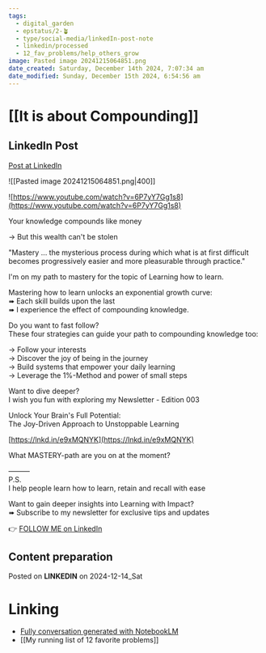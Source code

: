 ```yaml
---
tags:
  - digital_garden
  - epstatus/2-🪴
  - type/social-media/linkedIn-post-note
  - linkedin/processed
  - 12_fav_problems/help_others_grow
image: Pasted image 20241215064851.png
date_created: Saturday, December 14th 2024, 7:07:34 am
date_modified: Sunday, December 15th 2024, 6:54:56 am
---
```

# [[It is about Compounding]]
## LinkedIn Post
[Post at LinkedIn](https://www.linkedin.com/posts/sebastiankamilli_your-knowledge-compounds-like-money-but-activity-7273591782913802240-PAtN?utm_source=share&utm_medium=member_desktop)

![[Pasted image 20241215064851.png|400]]

![https://www.youtube.com/watch?v=6P7yY7Gg1s8](https://www.youtube.com/watch?v=6P7yY7Gg1s8)

Your knowledge compounds like money  
  
→ But this wealth can't be stolen  
  
"Mastery ... the mysterious process during which what is at first difficult becomes progressively easier and more pleasurable through practice."  
  
I'm on my path to mastery for the topic of Learning how to learn.  
  
Mastering how to learn unlocks an exponential growth curve:  
➠ Each skill builds upon the last  
➠ I experience the effect of compounding knowledge.  
  
Do you want to fast follow?  
These four strategies can guide your path to compounding knowledge too:  
  
→ Follow your interests  
→ Discover the joy of being in the journey  
→ Build systems that empower your daily learning  
→ Leverage the 1%-Method and power of small steps  
  
Want to dive deeper?  
I wish you fun with exploring my Newsletter - Edition 003  
  
Unlock Your Brain's Full Potential:  
The Joy-Driven Approach to Unstoppable Learning  
  
[https://lnkd.in/e9xMQNYK](https://lnkd.in/e9xMQNYK)  
  
What MASTERY-path are you on at the moment?  

———  
P.S.  
I help people learn how to learn, retain and recall with ease  
  
Want to gain deeper insights into Learning with Impact?  
➠ Subscribe to my newsletter for exclusive tips and updates

👉 [FOLLOW ME on LinkedIn](https://www.linkedin.com/comm/mynetwork/discovery-see-all?usecase=PEOPLE_FOLLOWS&followMember=sebastiankamilli)

## Content preparation

Posted on **LINKEDIN** on 2024-12-14_Sat
# Linking
+ [Fully conversation generated with NotebookLM](https://notebooklm.google.com/notebook/87450277-a72f-45fc-bc17-a65514614719/audio)
+ [[My running list of 12 favorite problems]]